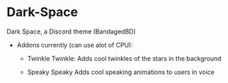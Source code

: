 # Dark-Space
Dark Space, a Discord theme (BandagedBD)

  * Addons currently (can use alot of CPU):
    - Twinkle Twinkle:
        Adds cool twinkles of the stars in the background
    
    - Speaky Speaky
        Adds cool speaking animations to users in voice
